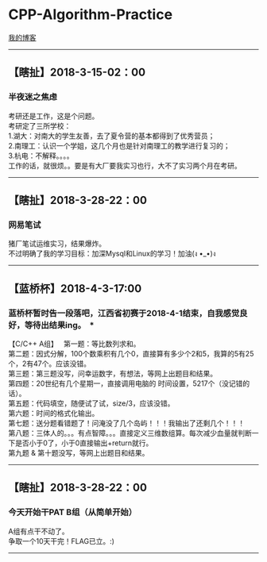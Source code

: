 # CPP-Algorithm-Practice
[我的博客](http://www.gyhdtc.cn/)
***
## 【瞎扯】2018-3-15-02：00  
### 半夜迷之焦虑  
考研还是工作，这是个问题。  
考研定了三所学校：  
1.湖大：对南大的学生友善，去了夏令营的基本都得到了优秀营员；  
2.南理工：认识一个学姐，这几个月也是针对南理工的教学进行复习的；  
3.杭电：不解释。。。。  
工作的话，就很烦。。要是有大厂要我实习也行，大不了实习两个月在考研。  
***
## 【瞎扯】2018-3-28-22：00  
### 网易笔试  
猪厂笔试运维实习，结果爆炸。  
不过明确了我的学习目标：加深Mysql和Linux的学习！加油(ง •_•)ง  
***
## 【蓝桥杯】2018-4-3-17:00  
### 蓝桥杯暂时告一段落吧，江西省初赛于2018-4-1结束，自我感觉良好，等待出结果ing。  *
【C/C++ A组】  
第一题：等比数列求和。  
第二题：因式分解，100个数乘积有几个0，直接算有多少个2和5，我算的5有25个，2有47个。应该没错。  
第三题：第三题没写，问幸运数字，有想法，等网上出题目和结果。  
第四题：20世纪有几个星期一，直接调用电脑的 时间设置，5217个（没记错的话）。  
第五题：代码填空，随便试了试，size/3，应该没错。  
第六题：时间的格式化输出。  
第七题：送分题看错题了！问淹没了几个岛屿！！！我输出了还剩几个！！！  
第八题：三体人的。。。有点智障。。。直接定义三维数组算。每次减少血量就判断一下是否小于0了，小于0直接输出+return就行。  
第九题 & 第十题没写，等网上出题目和结果。  
***
## 【瞎扯】2018-3-28-22：00  
### 今天开始干PAT B组（从简单开始）
A组有点干不动了。  
争取一个10天干完！FLAG已立。:)  
***
